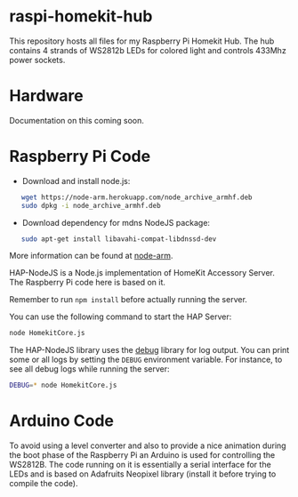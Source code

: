 raspi-homekit-hub
=================

This repository hosts all files for my Raspberry Pi Homekit Hub. The hub contains 4 strands of WS2812b LEDs for colored light and controls 433Mhz power sockets.

Hardware
========

Documentation on this coming soon.

Raspberry Pi Code
=================

 * Download and install node.js:

```bash
   wget https://node-arm.herokuapp.com/node_archive_armhf.deb
   sudo dpkg -i node_archive_armhf.deb
```

 * Download dependency for mdns NodeJS package:

```bash
   sudo apt-get install libavahi-compat-libdnssd-dev
```


More information can be found at [node-arm](http://node-arm.herokuapp.com/).

HAP-NodeJS is a Node.js implementation of HomeKit Accessory Server. The Raspberry Pi code here is based on it.

Remember to run `npm install` before actually running the server.

You can use the following command to start the HAP Server:

```sh
node HomekitCore.js
```

The HAP-NodeJS library uses the [debug](https://github.com/visionmedia/debug) library for log output. You can print some or all logs by setting the `DEBUG` environment variable. For instance, to see all debug logs while running the server:

```sh
DEBUG=* node HomekitCore.js
```

Arduino Code
============

To avoid using a level converter and also to provide a nice animation during the boot phase of the Raspberry Pi an Arduino is used for controlling the WS2812B. The code running on it is essentially a serial interface for the LEDs and is based on Adafruits Neopixel library (install it before trying to compile the code).
